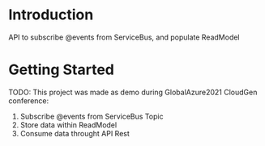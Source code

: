 # Introduction
API to subscribe @events from ServiceBus, and populate ReadModel

# Getting Started
TODO: This project was made as demo during GlobalAzure2021 CloudGen conference:
1.	Subscribe @events from ServiceBus Topic
2.	Store data within ReadModel
3.	Consume data throught API Rest